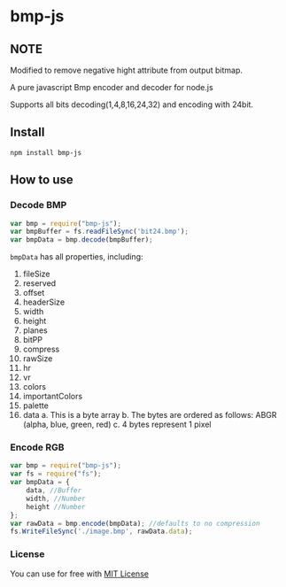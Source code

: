 


# bmp-js

## NOTE
Modified to remove negative hight attribute from output bitmap. 

A pure javascript Bmp encoder and decoder for node.js

Supports all bits decoding(1,4,8,16,24,32) and encoding with 24bit.

## Install

    npm install bmp-js

## How to use

### Decode BMP

```js
var bmp = require("bmp-js");
var bmpBuffer = fs.readFileSync('bit24.bmp');
var bmpData = bmp.decode(bmpBuffer);
```

`bmpData` has all properties, including:

1. fileSize
2. reserved
3. offset
4. headerSize
5. width
6. height
7. planes
8. bitPP
9. compress
10. rawSize
11. hr
12. vr
13. colors
14. importantColors
15. palette
16. data
    a. This is a byte array
    b. The bytes are ordered as follows: ABGR (alpha, blue, green, red)
    c. 4 bytes represent 1 pixel

### Encode RGB

```js
var bmp = require("bmp-js");
var fs = require("fs");
var bmpData = {
    data, //Buffer
    width, //Number
    height //Number
};
var rawData = bmp.encode(bmpData); //defaults to no compression
fs.WriteFileSync('./image.bmp', rawData.data);
```

### License

You can use for free with [MIT License](https://github.com/shaozilee/bmp-js/blob/master/LICENSE)

